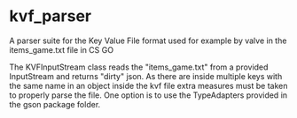 # kvf_parser
A parser suite for the Key Value File format used for example by valve in the items_game.txt file in CS GO

The KVFInputStream class reads the "items_game.txt" from a provided InputStream and returns "dirty" json.
As there are inside multiple keys with the same name in an object inside the kvf file extra measures must be taken to properly parse the file.
One option is to use the TypeAdapters provided in the gson package folder.
